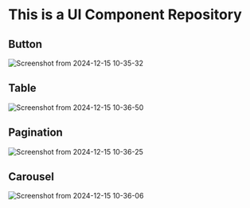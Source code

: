 # This is a UI Component Repository 

## Button
![Screenshot from 2024-12-15 10-35-32](https://github.com/user-attachments/assets/efd9acd8-2f37-4524-acc8-4324f6023bda)

## Table 
![Screenshot from 2024-12-15 10-36-50](https://github.com/user-attachments/assets/f28e8908-8d5a-41bf-ae65-69e655205f9a)

## Pagination
![Screenshot from 2024-12-15 10-36-25](https://github.com/user-attachments/assets/747bafbc-88d9-4222-baf1-571b14df5af5)

## Carousel
![Screenshot from 2024-12-15 10-36-06](https://github.com/user-attachments/assets/a1c827c6-667b-4bb4-83bc-a894c62fc00c)
